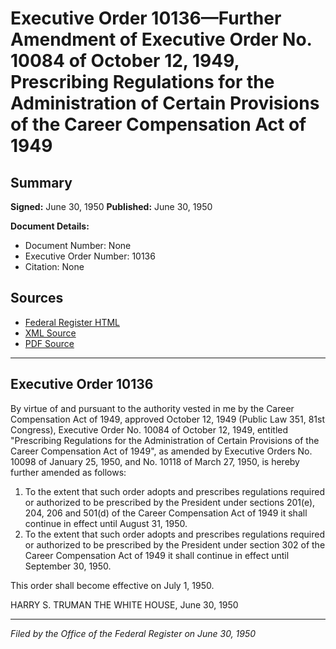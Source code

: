 # Executive Order 10136—Further Amendment of Executive Order No. 10084 of October 12, 1949, Prescribing Regulations for the Administration of Certain Provisions of the Career Compensation Act of 1949

## Summary

**Signed:** June 30, 1950
**Published:** June 30, 1950

**Document Details:**
- Document Number: None
- Executive Order Number: 10136
- Citation: None

## Sources
- [Federal Register HTML](https://www.presidency.ucsb.edu/documents/executive-order-10136-further-amendment-executive-order-no-10084-october-12-1949)
- [XML Source](None)
- [PDF Source](None)

---

## Executive Order 10136

By virtue of and pursuant to the authority vested in me by the Career Compensation Act of 1949, approved October 12, 1949 (Public Law 351, 81st Congress), Executive Order No. 10084 of October 12, 1949, entitled "Prescribing Regulations for the Administration of Certain Provisions of the Career Compensation Act of 1949", as amended by Executive Orders No. 10098 of January 25, 1950, and No. 10118 of March 27, 1950, is hereby further amended as follows:
1. To the extent that such order adopts and prescribes regulations required or authorized to be prescribed by the President under sections 201(e), 204, 206 and 501(d) of the Career Compensation Act of 1949 it shall continue in effect until August 31, 1950.
2. To the extent that such order adopts and prescribes regulations required or authorized to be prescribed by the President under section 302 of the Career Compensation Act of 1949 it shall continue in effect until September 30, 1950.

This order shall become effective on July 1, 1950.

HARRY S. TRUMAN
THE WHITE HOUSE,
June 30, 1950

---

*Filed by the Office of the Federal Register on June 30, 1950*
